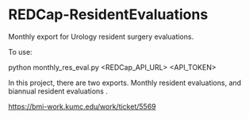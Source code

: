 # REDCap-ResidentEvaluations
Monthly export for Urology resident surgery evaluations.

To use:

python monthly_res_eval.py <REDCap_API_URL> <API_TOKEN>

In this project, there are two exports. Monthly resident evaluations, and biannual resident evaluations <TODO>.

https://bmi-work.kumc.edu/work/ticket/5569
